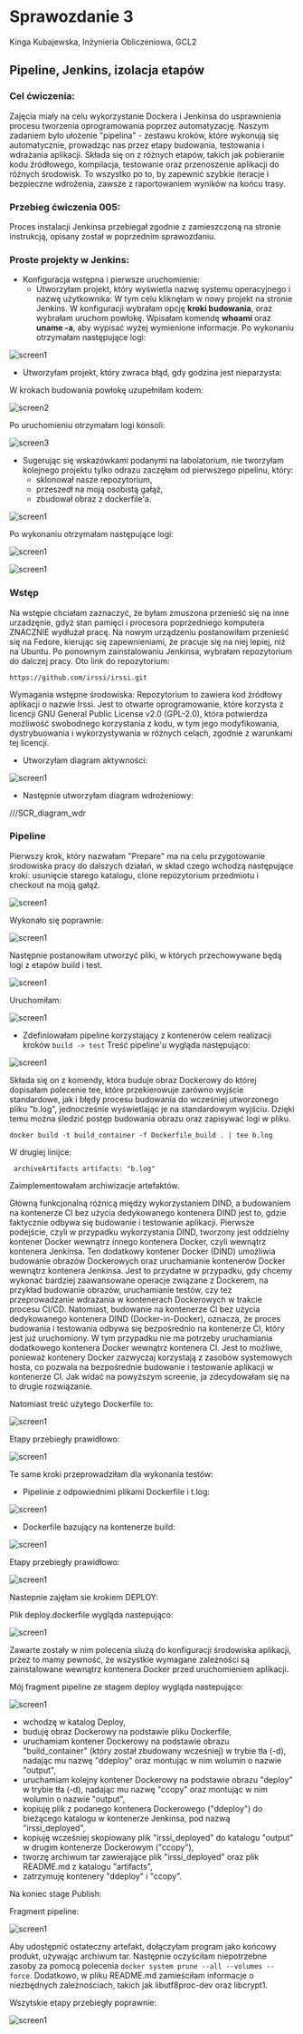 # Sprawozdanie 3
Kinga Kubajewska, Inżynieria Obliczeniowa, GCL2
## Pipeline, Jenkins, izolacja etapów
### Cel ćwiczenia:
Zajęcia miały na celu wykorzystanie Dockera i Jenkinsa do usprawnienia procesu tworzenia oprogramowania poprzez automatyzację. Naszym zadaniem było ułożenie "pipelina" - zestawu kroków, które wykonują się automatycznie, prowadząc nas przez etapy budowania, testowania i wdrażania aplikacji. Składa się on z różnych etapów, takich jak pobieranie kodu źródłowego, kompilacja, testowanie oraz przenoszenie aplikacji do różnych środowisk. To wszystko po to, by zapewnić szybkie iteracje i bezpieczne wdrożenia, zawsze z raportowaniem wyników na końcu trasy.
### Przebieg ćwiczenia 005:
Proces instalacji Jenkinsa przebiegał zgodnie z zamieszczoną na stronie instrukcją, opisany został w poprzednim sprawozdaniu.
### Proste projekty w Jenkins:
* Konfiguracja wstępna i pierwsze uruchomienie:
  * Utworzyłam projekt, który wyświetla nazwę systemu operacyjnego i nazwę użytkownika:
W tym celu kliknęłam w nowy projekt na stronie Jenkins. W konfiguracji wybrałam opcję **kroki budowania**, oraz wybrałam uruchom powłokę. Wpisałam komendę **whoami** oraz **uname -a**, aby wypisać wyżej wymienione informacje.
Po wykonaniu otrzymałam następujące logi:



![screen1](../Sprawozdanie2/screenshots/spr3scr1.png)

  * Utworzyłam projekt, który zwraca błąd, gdy godzina jest nieparzysta:
    
W krokach budowania powłokę uzupełniłam kodem:

![screen2](../Sprawozdanie2/screenshots/spr3scr2.png)

Po uruchomieniu otrzymałam logi konsoli:

![screen3](../Sprawozdanie2/screenshots/spr3scr3.png)

* Sugerując się wskazówkami podanymi na labolatorium, nie tworzyłam kolejnego projektu tylko odrazu zaczęłam od pierwszego pipelinu, który:
  * sklonował nasze repozytorium,
  * przeszedł na moją osobistą gałąź,
  * zbudował obraz z dockerfile'a.
  
 ![screen1](../Sprawozdanie2/screenshots/spr3scr4.png)

Po wykonaniu otrzymałam następujące logi:

![screen1](../Sprawozdanie2/screenshots/spr3scr5.png)

![screen1](../Sprawozdanie2/screenshots/spr3scr5a.png)



### Wstęp
Na wstępie chciałam zaznaczyć, że byłam zmuszona przenieść się na inne urzadzęnie, gdyż stan pamięci i procesora poprzedniego komputera ZNACZNIE wydłużał pracę.
Na nowym urządzeniu postanowiłam przenieść się na Fedore, kierując się zapewnieniami, że pracuje się na niej lepiej, niż na Ubuntu. Po ponownym zainstalowaniu Jenkinsa, wybrałam repozytorium do dalczej pracy.
Oto link do repozytorium:

```
https://github.com/irssi/irssi.git
```

Wymagania wstępne środowiska:
Repozytorium to zawiera kod źródłowy aplikacji o nazwie Irssi.
Jest to otwarte oprogramowanie, które korzysta z licencji GNU General Public License v2.0 (GPL-2.0), która potwierdza możliwość swobodnego korzystania z kodu, w tym jego modyfikowania, dystrybuowania i wykorzystywania w różnych celach, zgodnie z warunkami tej licencji. 

  * Utworzyłam diagram aktywności:
    
![screen1](../Sprawozdanie2/screenshots/spr3diag_akt.png)

  * Następnie utworzyłam diagram wdrożeniowy:
    
///SCR_diagram_wdr

### Pipeline
Pierwszy krok, który nazwałam "Prepare" ma na celu przygotowanie środowiska pracy do dalszych działań, w skład czego wchodzą następujące kroki: usunięcie starego katalogu, clone repozytorium przedmiotu i checkout na moją gałąź.

![screen1](../Sprawozdanie2/screenshots/spr3scr6.png)

Wykonało się poprawnie:

![screen1](../Sprawozdanie2/screenshots/spr3scr7.png)

Następnie postanowiłam utworzyć pliki, w których przechowywane będą logi z etapów build i test.

![screen1](../Sprawozdanie2/screenshots/spr3scr8.png)

Uruchomiłam:

![screen1](../Sprawozdanie2/screenshots/spr3scr9.png)

* Zdefiniowałam pipeline korzystający z kontenerów celem realizacji kroków `build -> test`
Treść pipeline'u wygląda następująco:
  
![screen1](../Sprawozdanie2/screenshots/spr3scr10.png)

Składa się on z komendy, która buduje obraz Dockerowy do której dopisałam polecenie tee, które przekierowuje zarówno wyjście standardowe, jak i błędy procesu budowania do wcześniej utworzonego pliku "b.log", jednocześnie wyświetlając je na standardowym wyjściu. Dzięki temu można śledzić postęp budowania obrazu oraz zapisywać logi w pliku.

```
docker build -t build_container -f Dockerfile_build . | tee b.log
```
W drugiej linijce:

```
 archiveArtifacts artifacts: "b.log"
```
Zaimplementowałam archiwizacje artefaktów.

Główną funkcjonalną różnicą między wykorzystaniem DIND, a budowaniem na kontenerze CI bez użycia dedykowanego kontenera DIND  jest to, gdzie faktycznie odbywa się budowanie i testowanie aplikacji.
Pierwsze podejście, czyli w przypadku wykorzystania DIND, tworzony jest oddzielny kontener Docker wewnątrz innego kontenera Docker, czyli wewnątrz kontenera Jenkinsa. Ten dodatkowy kontener Docker (DIND) umożliwia budowanie obrazów Dockerowych oraz uruchamianie kontenerów Docker wewnątrz kontenera Jenkinsa. Jest to przydatne w przypadku, gdy chcemy wykonać bardziej zaawansowane operacje związane z Dockerem, na przykład budowanie obrazów, uruchamianie testów, czy też przeprowadzanie wdrażania w kontenerach Dockerowych w trakcie procesu CI/CD.
Natomiast, budowanie na kontenerze CI bez użycia dedykowanego kontenera DIND (Docker-in-Docker), oznacza, że proces budowania i testowania odbywa się bezpośrednio na kontenerze CI, który jest już uruchomiony. W tym przypadku nie ma potrzeby uruchamiania dodatkowego kontenera Docker wewnątrz kontenera CI. Jest to możliwe, ponieważ kontenery Docker zazwyczaj korzystają z zasobów systemowych hosta, co pozwala na bezpośrednie budowanie i testowanie aplikacji w kontenerze CI.
Jak widać na powyższym screenie, ja zdecydowałam się na to drugie rozwiązanie.

Natomiast treść użytego Dockerfile to:

![screen1](../Sprawozdanie2/screenshots/spr3scr11.png)

Etapy przebiegły prawidłowo:

![screen1](../Sprawozdanie2/screenshots/spr3scr12.png)

Te same kroki przeprowadziłam dla wykonania testów:
* Pipelinie z odpowiednimi plikami Dockerfile i t.log:
  
![screen1](../Sprawozdanie2/screenshots/spr3scr13.png)

* Dockerfile bazujący na kontenerze build:

![screen1](../Sprawozdanie2/screenshots/spr3scr14.png)

Etapy przebiegły prawidłowo:

![screen1](../Sprawozdanie2/screenshots/spr3scr15.png)

Nastepnie zajęłam sie krokiem DEPLOY:

Plik deploy.dockerfile wygląda nastepująco:

![screen1](../Sprawozdanie2/screenshots/spr3scr16.png)

Zawarte zostały w nim polecenia slużą do konfiguracji środowiska aplikacji, przez to mamy pewność, że wszystkie wymagane zależności są zainstalowane wewnątrz kontenera Docker przed uruchomieniem aplikacji.

Mój fragment pipeline ze stagem deploy wygląda nastepująco:

![screen1](../Sprawozdanie2/screenshots/spr3scr17.png)

* wchodzę w katalog Deploy,
* buduję obraz Dockerowy na podstawie pliku Dockerfile,
* uruchamiam kontener Dockerowy na podstawie obrazu "build_container" (który został zbudowany wcześniej) w trybie tła (-d), nadając mu nazwę "ddeploy" oraz montując w nim wolumin o nazwie "output",
* uruchamiam kolejny kontener Dockerowy na podstawie obrazu "deploy" w trybie tła (-d), nadając mu nazwę "ccopy" oraz montując w nim wolumin o nazwie "output",
* kopiuję plik z podanego kontenera Dockerowego ("ddeploy") do bieżącego katalogu w kontenerze Jenkinsa, pod nazwą "irssi_deployed",
* kopiuję wcześniej skopiowany plik "irssi_deployed" do katalogu "output" w drugim kontenerze Dockerowym ("ccopy"),
* tworzę archiwum tar zawierające plik "irssi_deployed" oraz plik README.md z katalogu "artifacts",
* zatrzymuję kontenery "ddeploy" i "ccopy".

Na koniec stage Publish:

Fragment pipeline:

![screen1](../Sprawozdanie2/screenshots/spr3scr18.png)

Aby udostępnić ostateczny artefakt, dołączyłam program jako końcowy produkt, używając archiwum tar. Następnie oczyściłam niepotrzebne zasoby za pomocą polecenia `docker system prune --all --volumes --force`. Dodatkowo, w pliku README.md zamieściłam informacje o niezbędnych zależnościach, takich jak libutf8proc-dev oraz libcrypt1.


Wszytskie etapy przebiegły poprawnie:

![screen1](../Sprawozdanie2/screenshots/spr3scr19.png)














  
